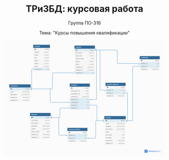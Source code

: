 <h1 style="text-align: center">ТРиЗБД: курсовая работа</h1>
<p style="text-align: center">Группа ПО-316</p>
<p style="text-align: center">Тема: "Курсы повышения квалификации"</p>

<img align="center" alt="logic model" src="./logic_model.png">